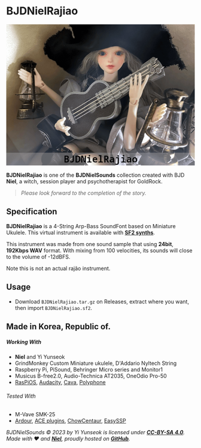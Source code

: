 # BJDNielRajiao

![BJDNielRajiao](https://github.com/YGGDRASIL-STUDIO/BJDNielSounds/blob/main/images/BJDNielRajiao.png)

**BJDNielRajiao** is one of the **BJDNielSounds** collection created with BJD **Niel**, a witch, session player and psychotherapist for GoldRock.

>_Please look forward to the completion of the story._

## Specification

**BJDNielRajiao** is a 4-String Arp-Bass SoundFont based on Miniature Ukulele. This virtual instrument is available with **[SF2 synths](https://www.fluidsynth.org/)**.

This instrument was made from one sound sample that using **24bit**, **192Kbps WAV** format. With mixing from 100 velocities, its sounds will close to the volume of -12dBFS.

Note this is not an actual rajão instrument.

## Usage

- Download `BJDNielRajiao.tar.gz` on Releases, extract where you want, then import `BJDNielRajiao.sf2`.

## Made in Korea, Republic of.

##### Working With

- **Niel** and Yi Yunseok
- GrindMonkey Custom Miniature ukulele, D'Addario Nyltech String
- Raspberry Pi, PiSound, Behringer Micro series and Monitor1
- Musicus B-free2.0, Audio-Technica AT2035, OneOdio Pro-50
- [RasPiOS](https://www.raspberrypi.com/software/), [Audacity](https://www.audacityteam.org/), [Cava](https://github.com/karlstav/cava), [Polyphone](https://www.polyphone-soundfonts.com/)

###### Tested With

- M-Vave SMK-25
- [Ardour](https://ardour.org/), [ACE plugins](https://manual.ardour.org/plugins-filters/), [ChowCentaur](https://github.com/jatinchowdhury18/KlonCentaur), [EasySSP](https://au.tomatl.org/)

_BJDNielSounds :copyright: 2023 by Yi Yunseok is licensed under **[CC-BY-SA 4.0](https://creativecommons.org/licenses/by-sa/4.0/)**. Made with :heart: and **[Niel](https://s.click.aliexpress.com/e/_oDj63f7)**, proudly hosted on **[GitHub](https://github.com/)**._

